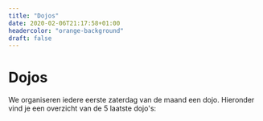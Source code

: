 ```yaml
---
title: "Dojos"
date: 2020-02-06T21:17:58+01:00
headercolor: "orange-background"
draft: false
---
```


# Dojos

We organiseren iedere eerste zaterdag van de maand een dojo. Hieronder vind je een overzicht van de 5 laatste dojo's: